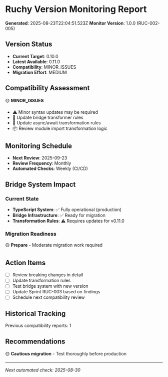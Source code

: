 
# Ruchy Version Monitoring Report

**Generated**: 2025-08-23T22:04:51.523Z
**Monitor Version**: 1.0.0 (RUC-002-005)

## Version Status

- **Current Target**: 0.10.0
- **Latest Available**: 0.11.0
- **Compatibility**: MINOR_ISSUES
- **Migration Effort**: MEDIUM

## Compatibility Assessment

🟡 **MINOR_ISSUES**

- ⚠️ Minor syntax updates may be required
- 🔄 Update bridge transformer rules
- 🔄 Update async/await transformation rules
- 📦 Review module import transformation logic

## Monitoring Schedule

- **Next Review**: 2025-09-23
- **Review Frequency**: Monthly
- **Automated Checks**: Weekly (CI/CD)

## Bridge System Impact

### Current State
- **TypeScript System**: ✅ Fully operational (production)
- **Bridge Infrastructure**: ✅ Ready for migration
- **Transformation Rules**: ⚠️ Requires updates for v0.11.0

### Migration Readiness

🟡 **Prepare** - Moderate migration work required

## Action Items

- [ ] Review breaking changes in detail
- [ ] Update transformation rules
- [ ] Test bridge system with new version
- [ ] Update Sprint RUC-003 based on findings
- [ ] Schedule next compatibility review

## Historical Tracking

Previous compatibility reports: 1

## Recommendations

🟡 **Cautious migration** - Test thoroughly before production

---
*Next automated check: 2025-08-30*
